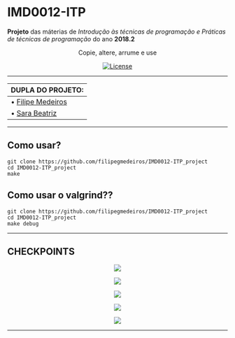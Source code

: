 # IMD0012-ITP
**Projeto** das máterias de *Introdução às técnicas de programação  e Práticas de técnicas de programação*  do ano **2018.2**       

<p align="center">
Copie, altere, arrume e use
</p>

<p align="center">
    <a href="https://github.com/filipegmedeiros/IMD0012-ITP_project/blob/master/LICENSE.md">
        <img src="https://img.shields.io/github/license/filipegmedeiros/IMD0012-ITP_project.svg?longCache=true&style=for-the-badge"
             alt="License" /></a>
</p>


----------------------------------------------------------------------------------------------------------------------------

| **DUPLA DO PROJETO:**                                            | 
| ---------------------------------------------------------------- |
|  • [Filipe Medeiros](https://github.com/filipegmedeiros)         |
| • [Sara Beatriz](https://github.com/sarabms)                     |     

----------------------------------------------------------------------------------------------------------------------------


 ## Como usar?
```
git clone https://github.com/filipegmedeiros/IMD0012-ITP_project
cd IMD0012-ITP_project
make
```
 ## Como usar o valgrind??
```
git clone https://github.com/filipegmedeiros/IMD0012-ITP_project
cd IMD0012-ITP_project
make debug
```
 
-----------------------------------------------------------------------------------------------------------------------------

## CHECKPOINTS


<p align="center">
    <a href="https://github.com/sarabms/database_manager/releases/tag/v0.1">
        <img src="https://img.shields.io/badge/CHECKPOINT%2001-100%25%20%7C%20100%25-brightgreen.svg?longCache=true&style=for-the-badge" /></a>
</p>


<p align="center">
    <a href="https://github.com/filipegmedeiros/IMD0012-ITP_project/releases/tag/Checkpoint02">
        <img src="https://img.shields.io/badge/CHECKPOINT%2002-60%25%20%7C%200%25-yellow.svg?longCache=true&style=for-the-badge" /></a>
</p>
<p align="center">
    <a href="https://github.com/filipegmedeiros/IMD0012-ITP_project/releases/tag/Checkpoint03">
        <img src="https://img.shields.io/badge/CHECKPOINT%2003-70%25%20%7C%2060%25-green.svg?longCache=true&style=for-the-badge" /></a>
</p>
<p align="center">
    <a href="https://github.com/filipegmedeiros/IMD0012-ITP_project/releases/tag/Checkpoint04">
        <img src="https://img.shields.io/badge/CHECKPOINT%2004-0%25%20%7C%200%25-red.svg?longCache=true&style=for-the-badge" /></a>
</p>
<p align="center">
    <a href="https://github.com/filipegmedeiros/IMD0012-ITP_project/releases/tag/Checkpoint05">
        <img src="https://img.shields.io/badge/Checkpoint%2005-Waiting-lightgrey.svg?longCache=true&style=for-the-badge" /></a>
</p>


-----------------------------------------------------------------------------------------------------------------------------
 
 


